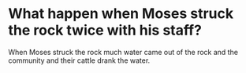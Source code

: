# What happen when Moses struck the rock twice with his staff?

When Moses struck the rock much water came out of the rock and the community and their cattle drank the water.
